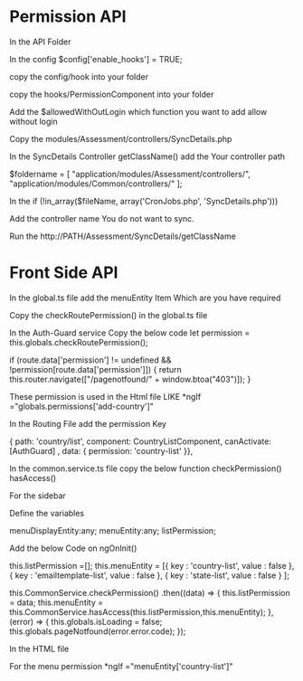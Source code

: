 # Permission API

In the API Folder 

In the config 
$config['enable_hooks'] = TRUE;

copy the config/hook into your folder

copy the hooks/PermissionComponent into your folder

Add the $allowedWithOutLogin which function you want to add allow without login

Copy the modules/Assessment/controllers/SyncDetails.php

In the SyncDetails Controller getClassName() add the Your controller path

 $foldername = [
                "application/modules/Assessment/controllers/",
                "application/modules/Common/controllers/"
            ];


In the  if (!in_array($fileName, array('CronJobs.php', 'SyncDetails.php'))) 

Add the controller name You do not want to sync.

Run the http://PATH/Assessment/SyncDetails/getClassName


# Front Side API


In the global.ts file add the menuEntity Item Which are you have required


Copy the checkRoutePermission() in the global.ts file

In the Auth-Guard service Copy the below code
let permission = this.globals.checkRoutePermission();

if (route.data['permission'] != undefined && !permission[route.data['permission']]) {
    return this.router.navigate(["/pagenotfound/" + window.btoa("403")]);
}

These permission is used in the Html file LIKE  *ngIf ="globals.permissions['add-country']"

In the Routing File add the permission Key

  { path: 'country/list', component: CountryListComponent, canActivate: [AuthGuard] , data: {
                permission: 
                   'country-list'
            }},
    

In the common.service.ts file copy the below function
checkPermission()
hasAccess()


For the sidebar

Define the variables

menuDisplayEntity:any;
menuEntity:any;
listPermission;

Add the below Code on ngOnInit()

this.listPermission =[];
this.menuEntity = [{
    key : 'country-list',
    value : false
},
{
    key : 'emailtemplate-list',
    value : false
},
{
    key : 'state-list',
    value : false
}
];

this.CommonService.checkPermission()
.then((data) => {
    this.listPermission = data;
    this.menuEntity = this.CommonService.hasAccess(this.listPermission,this.menuEntity);
},
    (error) => {
    this.globals.isLoading = false;
    this.globals.pageNotfound(error.error.code);
});


In the HTML file

For the menu permission  *ngIf ="menuEntity['country-list']"


   










